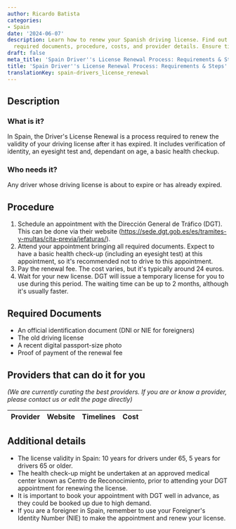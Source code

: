 ```yaml
---
author: Ricardo Batista
categories:
- Spain
date: '2024-06-07'
description: Learn how to renew your Spanish driving license. Find out who needs it,
  required documents, procedure, costs, and provider details. Ensure timely renewal!
draft: false
meta_title: 'Spain Driver''s License Renewal Process: Requirements & Steps'
title: 'Spain Driver''s License Renewal Process: Requirements & Steps'
translationKey: spain-drivers_license_renewal
---
```



## Description

### What is it?
In Spain, the Driver's License Renewal is a process required to renew the validity of your driving license after it has expired. It includes verification of identity, an eyesight test and, dependant on age, a basic health checkup.

### Who needs it?
Any driver whose driving license is about to expire or has already expired.

## Procedure
1. Schedule an appointment with the Dirección General de Tráfico (DGT). This can be done via their website (https://sede.dgt.gob.es/es/tramites-y-multas/cita-previa/jefaturas/).
2. Attend your appointment bringing all required documents. Expect to have a basic health check-up (including an eyesight test) at this appointment, so it's recommended not to drive to this appointment.
3. Pay the renewal fee. The cost varies, but it's typically around 24 euros.
4. Wait for your new license. DGT will issue a temporary license for you to use during this period. The waiting time can be up to 2 months, although it's usually faster.

## Required Documents
- An official identification document (DNI or NIE for foreigners)
- The old driving license
- A recent digital passport-size photo
- Proof of payment of the renewal fee

## Providers that can do it for you

_(We are currently curating the best providers. If you are or know a provider, please contact us or edit the page directly)_

| Provider        |     Website     |     Timelines    |       Cost      |
| --------------- | --------------- |  :-------------: | :-------------: |

## Additional details
- The license validity in Spain: 10 years for drivers under 65, 5 years for drivers 65 or older.
- The health check-up might be undertaken at an approved medical center known as Centro de Reconocimiento, prior to attending your DGT appointment for renewing the license.
- It is important to book your appointment with DGT well in advance, as they could be booked up due to high demand.
- If you are a foreigner in Spain, remember to use your Foreigner's Identity Number (NIE) to make the appointment and renew your license.